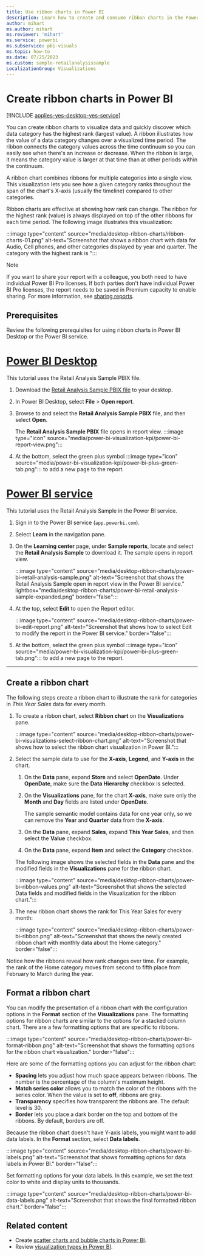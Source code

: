 ```yaml
---
title: Use ribbon charts in Power BI
description: Learn how to create and consume ribbon charts in the Power BI Desktop.
author: mihart
ms.author: mihart
ms.reviewer: 'mihart'
ms.service: powerbi
ms.subservice: pbi-visuals
ms.topic: how-to
ms.date: 07/25/2023
ms.custom: sample-retailanalysissample
LocalizationGroup: Visualizations
---
```

# Create ribbon charts in Power BI

[!INCLUDE [applies-yes-desktop-yes-service](../includes/applies-yes-desktop-yes-service.md)]

You can create ribbon charts to visualize data and quickly discover which data category has the highest rank (largest value). A ribbon illustrates how the value of a data category changes over a visualized time period. The ribbon connects the category values across the time continuum so you can easily see when there's an increase or decrease. When the ribbon is large, it means the category value is larger at that time than at other periods within the continuum.

A ribbon chart combines ribbons for multiple categories into a single view. This visualization lets you see how a given category ranks throughout the span of the chart's X-axis (usually the timeline) compared to other categories.

Ribbon charts are effective at showing how rank can change. The ribbon for the highest rank (value) is always displayed on top of the other ribbons for each time period. The following image illustrates this visualization:

:::image type="content" source="media/desktop-ribbon-charts/ribbon-charts-01.png" alt-text="Screenshot that shows a ribbon chart with data for Audio, Cell phones, and other categories displayed by year and quarter. The category with the highest rank is ":::

> [!NOTE]
> If you want to share your report with a colleague, you both need to have individual Power BI Pro licenses. If both parties don't have individual Power BI Pro licenses, the report needs to be saved in Premium capacity to enable sharing. For more information, see [sharing reports](../collaborate-share/service-share-reports.md).

## Prerequisites

Review the following prerequisites for using ribbon charts in Power BI Desktop or the Power BI service.

# [Power BI Desktop](#tab/powerbi-desktop)

This tutorial uses the Retail Analysis Sample PBIX file.

1. Download the [Retail Analysis Sample PBIX file](https://download.microsoft.com/download/9/6/D/96DDC2FF-2568-491D-AAFA-AFDD6F763AE3/Retail%20Analysis%20Sample%20PBIX.pbix) to your desktop.

1. In Power BI Desktop, select **File** > **Open report**.

1. Browse to and select the **Retail Analysis Sample PBIX** file, and then select **Open**.

   The **Retail Analysis Sample PBIX** file opens in report view. :::image type="icon" source="media/power-bi-visualization-kpi/power-bi-report-view.png":::

1. At the bottom, select the green plus symbol :::image type="icon" source="media/power-bi-visualization-kpi/power-bi-plus-green-tab.png"::: to add a new page to the report.

# [Power BI service](#tab/powerbi-service)

This tutorial uses the Retail Analysis Sample in the Power BI service.

1. Sign in to the Power BI service (`app.powerbi.com`).

1. Select **Learn** in the navigation pane.

1. On the **Learning center** page, under **Sample reports**, locate and select the **Retail Analysis Sample** to download it. The sample opens in report view.

   :::image type="content" source="media/desktop-ribbon-charts/power-bi-retail-analysis-sample.png" alt-text="Screenshot that shows the Retail Analysis Sample open in report view in the Power BI service." lightbox="media/desktop-ribbon-charts/power-bi-retail-analysis-sample-expanded.png" border="false":::

1. At the top, select **Edit** to open the Report editor.

   :::image type="content" source="media/desktop-ribbon-charts/power-bi-edit-report.png" alt-text="Screenshot that shows how to select Edit to modify the report in the Power BI service." border="false":::

1. At the bottom, select the green plus symbol :::image type="icon" source="media/power-bi-visualization-kpi/power-bi-plus-green-tab.png"::: to add a new page to the report.

---

## Create a ribbon chart

The following steps create a ribbon chart to illustrate the rank for categories in _This Year Sales_ data for every month.

1. To create a ribbon chart, select **Ribbon chart** on the **Visualizations** pane.

   :::image type="content" source="media/desktop-ribbon-charts/power-bi-visualizations-select-ribbon-chart.png" alt-text="Screenshot that shows how to select the ribbon chart visualization in Power BI.":::

1. Select the sample data to use for the **X-axis**, **Legend**, and **Y-axis** in the chart.

   1. On the **Data** pane, expand **Store** and select **OpenDate**. Under **OpenDate**, make sure the **Data Hierarchy** checkbox is selected.

   1. On the **Visualizations** pane, for the chart **X-axis**, make sure only the **Month** and **Day** fields are listed under **OpenDate**.
   
      The sample semantic model contains data for one year only, so we can remove the **Year** and **Quarter** data from the **X-axis**.

   1. On the **Data** pane, expand **Sales**, expand **This Year Sales**, and then select the **Value** checkbox.

   1. On the **Data** pane, expand **Item** and select the **Category** checkbox.

   The following image shows the selected fields in the **Data** pane and the modified fields in the **Visualizations** pane for the ribbon chart.

   :::image type="content" source="media/desktop-ribbon-charts/power-bi-ribbon-values.png" alt-text="Screenshot that shows the selected Data fields and modified fields in the Visualization for the ribbon chart.":::

1. The new ribbon chart shows the rank for This Year Sales for every month:

    :::image type="content" source="media/desktop-ribbon-charts/power-bi-ribbon.png" alt-text="Screenshot that shows the newly created ribbon chart with monthly data about the Home category." border="false":::

Notice how the ribbons reveal how rank changes over time. For example, the rank of the Home category moves from second to fifth place from February to March during the year.

## Format a ribbon chart

You can modify the presentation of a ribbon chart with the configuration options in the **Format** section of the **Visualizations** pane. The formatting options for ribbon charts are similar to the options for a stacked column chart. There are a few formatting options that are specific to ribbons.

:::image type="content" source="media/desktop-ribbon-charts/power-bi-format-ribbon.png" alt-text="Screenshot that shows the formatting options for the ribbon chart visualization." border="false":::

Here are some of the formatting options you can adjust for the ribbon chart:

- **Spacing** lets you adjust how much space appears between ribbons. The number is the percentage of the column's maximum height.
- **Match series color** allows you to match the color of the ribbons with the series color. When the value is set to **off**, ribbons are gray.
- **Transparency** specifies how transparent the ribbons are. The default level is 30.
- **Border** lets you place a dark border on the top and bottom of the ribbons. By default, borders are off.

Because the ribbon chart doesn't have Y-axis labels, you might want to add data labels. In the **Format** section, select **Data labels**. 

:::image type="content" source="media/desktop-ribbon-charts/power-bi-labels.png" alt-text="Screenshot that shows formatting options for data labels in Power BI." border="false":::

Set formatting options for your data labels. In this example, we set the text color to white and display units to thousands.

:::image type="content" source="media/desktop-ribbon-charts/power-bi-data-labels.png" alt-text="Screenshot that shows the final formatted ribbon chart." border="false":::

## Related content

- Create [scatter charts and bubble charts in Power BI](power-bi-visualization-scatter.md).
- Review [visualization types in Power BI](power-bi-visualization-types-for-reports-and-q-and-a.md).
